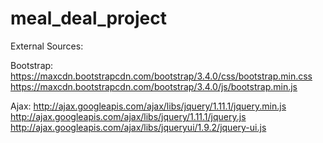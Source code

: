 # meal_deal_project

External Sources:

Bootstrap:
https://maxcdn.bootstrapcdn.com/bootstrap/3.4.0/css/bootstrap.min.css
https://maxcdn.bootstrapcdn.com/bootstrap/3.4.0/js/bootstrap.min.js

Ajax:
http://ajax.googleapis.com/ajax/libs/jquery/1.11.1/jquery.min.js
http://ajax.googleapis.com/ajax/libs/jquery/1.11.1/jquery.js
http://ajax.googleapis.com/ajax/libs/jqueryui/1.9.2/jquery-ui.js

